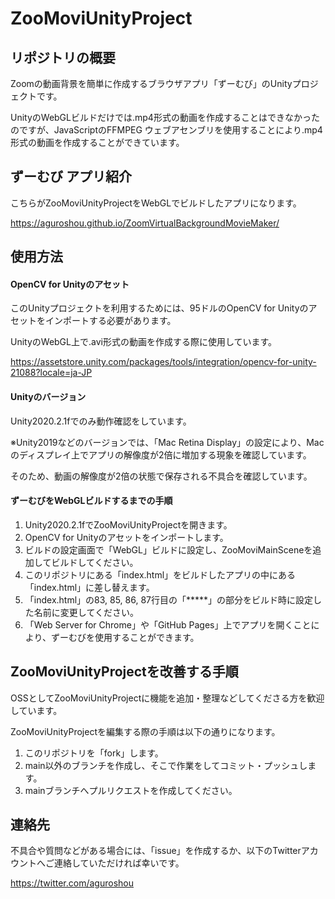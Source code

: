 # ZooMoviUnityProject
## リポジトリの概要
Zoomの動画背景を簡単に作成するブラウザアプリ「ずーむび」のUnityプロジェクトです。

UnityのWebGLビルドだけでは.mp4形式の動画を作成することはできなかったのですが、JavaScriptのFFMPEG ウェブアセンブリを使用することにより.mp4形式の動画を作成することができています。

## ずーむび アプリ紹介
こちらがZooMoviUnityProjectをWebGLでビルドしたアプリになります。

https://aguroshou.github.io/ZoomVirtualBackgroundMovieMaker/

## 使用方法
#### OpenCV for Unityのアセット
このUnityプロジェクトを利用するためには、95ドルのOpenCV for Unityのアセットをインポートする必要があります。

UnityのWebGL上で.avi形式の動画を作成する際に使用しています。

https://assetstore.unity.com/packages/tools/integration/opencv-for-unity-21088?locale=ja-JP

#### Unityのバージョン
Unity2020.2.1fでのみ動作確認をしています。

※Unity2019などのバージョンでは、「Mac Retina Display」の設定により、Macのディスプレイ上でアプリの解像度が2倍に増加する現象を確認しています。

そのため、動画の解像度が2倍の状態で保存される不具合を確認しています。

#### ずーむびをWebGLビルドするまでの手順
1. Unity2020.2.1fでZooMoviUnityProjectを開きます。
1. OpenCV for Unityのアセットをインポートします。
1. ビルドの設定画面で「WebGL」ビルドに設定し、ZooMoviMainSceneを追加してビルドしてください。
1. このリポジトリにある「index.html」をビルドしたアプリの中にある「index.html」に差し替えます。
1. 「index.html」の83, 85, 86, 87行目の「*****」の部分をビルド時に設定した名前に変更してください。
1. 「Web Server for Chrome」や「GitHub Pages」上でアプリを開くことにより、ずーむびを使用することができます。

## ZooMoviUnityProjectを改善する手順
OSSとしてZooMoviUnityProjectに機能を追加・整理などしてくださる方を歓迎しています。

ZooMoviUnityProjectを編集する際の手順は以下の通りになります。
1. このリポジトリを「fork」します。
2. main以外のブランチを作成し、そこで作業をしてコミット・プッシュします。
3. mainブランチへプルリクエストを作成してください。

## 連絡先
不具合や質問などがある場合には、「issue」を作成するか、以下のTwitterアカウントへご連絡していただければ幸いです。

https://twitter.com/aguroshou
